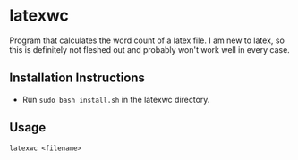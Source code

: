 # latexwc
Program that calculates the word count of a latex file.
I am new to latex, so this is definitely not fleshed out and probably won't work well in every case.

## Installation Instructions
- Run `sudo bash install.sh` in the latexwc directory.

## Usage
`latexwc <filename>`